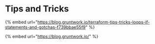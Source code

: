 # Tips and Tricks

{% embed url="https://blog.gruntwork.io/terraform-tips-tricks-loops-if-statements-and-gotchas-f739bbae55f9" %}

{% embed url="https://blog.gruntwork.io/" %}



